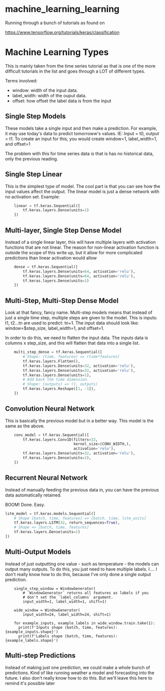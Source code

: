 # machine_learning_learning

Running through a bunch of tutorials as found on 

https://www.tensorflow.org/tutorials/keras/classification


# Machine Learning Types

This is mainly taken from the time series tutorial as that is one of the more difficult tutorials in the list and goes
through a LOT of different types.

Terms involved: 
 - window: width of the input data.
 - label_width: width of the ouput data.
 - offset: how offset the label data is from the input

## Single Step Models

These models take a single input and then make a prediction. For example, it may use today's data to predict tomorroww's
values. IE: Input = t0, output = t1. To create an input for this, you would create window=1, label_width=1, and offset=1

The problem with this for time series data is that is has no historical data, only the previous reading.

## Single Step Linear

This is the simplest type of model. The cool part is that you can see how the input values affect the output. The linear
model is just a dense network with no activation set. Example: 

```python
    linear = tf.keras.Sequential([
        tf.keras.layers.Dense(units=1)
    ])
```

## Multi-layer, Single Step Dense Model

Instead of a single linear layer, this will have multiple layers with activation functions that are not linear. The
reason for non-linear activation function is outside the scope of this write up, but it allow for more complicated
predictions than linear activation would allow

```python
    dense = tf.keras.Sequential([
        tf.keras.layers.Dense(units=64, activation='relu'),
        tf.keras.layers.Dense(units=64, activation='relu'),
        tf.keras.layers.Dense(units=1)
    ])
```

## Multi-Step, Multi-Step Dense Model

Look at that fancy, fancy name. Multi-step models means that instead of just a single time step, multiple steps are
given to the model. This is inputs: t1, t2...tn are used to predict: tn+1. The input data should look like: window=$step_size, 
label_width=1, and offset=1. 

In order to do this, we need to flatten the input data. The inputs data is columns x step_size, and this will flatten
that data into a single list.

```python
    multi_step_dense = tf.keras.Sequential([
        # Shape: (time, features) => (time*features)
        tf.keras.layers.Flatten(),
        tf.keras.layers.Dense(units=32, activation='relu'),
        tf.keras.layers.Dense(units=32, activation='relu'),
        tf.keras.layers.Dense(units=1),
        # Add back the time dimension.
        # Shape: (outputs) => (1, outputs)
        tf.keras.layers.Reshape([1, -1]),
    ])
```

## Convolution Neural Network

This is basically the previous model but in a better way. This model is the same as the above.

```python
    conv_model = tf.keras.Sequential([
        tf.keras.layers.Conv1D(filters=32,
                               kernel_size=(CONV_WIDTH,),
                               activation='relu'),
        tf.keras.layers.Dense(units=32, activation='relu'),
        tf.keras.layers.Dense(units=1),
    ])
```

## Recurrent Neural Network

Instead of manually feeding the previous data in, you can have the previous data automatically retained. 

BOOM! Done. Easy.
```python
lstm_model = tf.keras.models.Sequential([
    # Shape [batch, time, features] => [batch, time, lstm_units]
    tf.keras.layers.LSTM(32, return_sequences=True),
    # Shape => [batch, time, features]
    tf.keras.layers.Dense(units=1)
])
```

## Multi-Output Models

Instead of just outputting one value - such as temperature - the models can output many outputs. To do this, you just
need to have multiple labels. I.... I don't really know how to do this, because I've only done a single output
prediction.

```
    single_step_window = WindowGenerator(
        # `WindowGenerator` returns all features as labels if you 
        # don't set the `label_columns` argument.
        input_width=1, label_width=1, shift=1)

    wide_window = WindowGenerator(
        input_width=24, label_width=24, shift=1)

    for example_inputs, example_labels in wide_window.train.take(1):
      print(f'Inputs shape (batch, time, features): {example_inputs.shape}')
      print(f'Labels shape (batch, time, features): {example_labels.shape}')
```


## Multi-step Predictions

Instead of making just one prediction, we could make a whole bunch of predictions. Kind of like running weather a model
and forecasting into the future. I also don't really know how to do this. But we'll leave this here to remind it's
possible later
